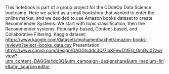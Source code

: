 This notebook is part of a group project for the COdeOp Data Science bootcamp.
Here we acted as a small bookshop that wanted to enter the online market, and we decided to use Amazon books dataset to create Recommender Systems.
We start with topic classification, then the Recommender systems: Popularity-based, Content-based, and Collaborative Filtering.
Kaggle dataset: https://www.kaggle.com/datasets/mohamedbakhet/amazon-books-reviews?select=books_data.csv
Presentation: https://www.canva.com/design/DAGGIs4dc3Q/7loKFewD1tEG_0mGvl07zw/view?utm_content=DAGGIs4dc3Q&utm_campaign=designshare&utm_medium=link&utm_source=editor